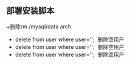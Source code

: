  
## 部署安装脚本
+删除rm  /mysql/data  arch
+ delete from  user where user='';  删除空用户
+ delete from  user where user='';  删除空用户
+ delete from  user where user='';  删除空用户
